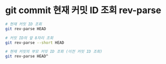 # git commit 현재 커밋 ID 조회 rev-parse

```sh
# 현재 커밋 ID 조회
git rev-parse HEAD

# 커밋 ID의 앞 8자리 조회
git rev-parse --short HEAD

# 현재 커밋의 부모 커밋 ID 조회 (이전 커밋 ID 조회)
git rev-parse HEAD^
```

